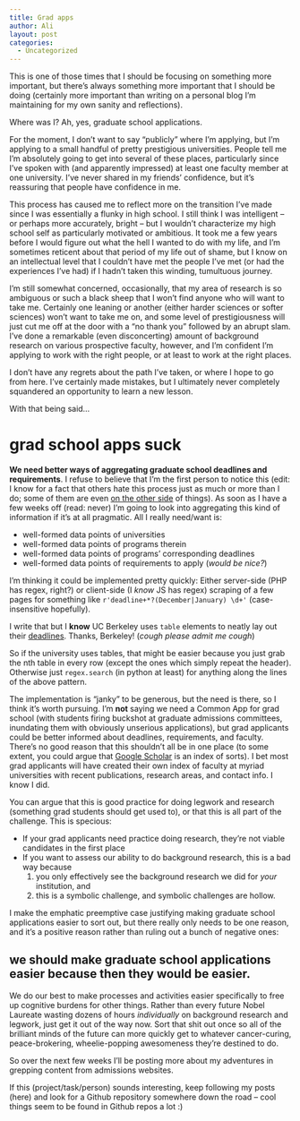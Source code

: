 ```yaml
---
title: Grad apps
author: Ali
layout: post
categories:
  - Uncategorized
---
```

This is one of those times that I should be focusing on something more important, but there&#8217;s always something more important that I should be doing (certainly more important than writing on a personal blog I&#8217;m maintaining for my own sanity and reflections).

Where was I? Ah, yes, graduate school applications.

For the moment, I don&#8217;t want to say &#8220;publicly&#8221; where I&#8217;m applying, but I&#8217;m applying to a small handful of pretty prestigious universities. People tell me I&#8217;m absolutely going to get into several of these places, particularly since I&#8217;ve spoken with (and apparently impressed) at least one faculty member at one university. I&#8217;ve never shared in my friends&#8217; confidence, but it&#8217;s reassuring that people have confidence in me.

This process has caused me to reflect more on the transition I&#8217;ve made since I was essentially a flunky in high school. I still think I was intelligent &#8211; or perhaps more accurately, bright &#8211; but I wouldn&#8217;t characterize my high school self as particularly motivated or ambitious. It took me a few years before I would figure out what the hell I wanted to do with my life, and I&#8217;m sometimes reticent about that period of my life out of shame, but I know on an intellectual level that I couldn&#8217;t have met the people I&#8217;ve met (or had the experiences I&#8217;ve had) if I hadn&#8217;t taken this winding, tumultuous journey.

I&#8217;m still somewhat concerned, occasionally, that my area of research is so ambiguous or such a black sheep that I won&#8217;t find anyone who will want to take me. Certainly one leaning or another (either harder sciences or softer sciences) won&#8217;t want to take me on, and some level of prestigiousness will just cut me off at the door with a &#8220;no thank you&#8221; followed by an abrupt slam. I&#8217;ve done a remarkable (even disconcerting) amount of background research on various prospective faculty, however, and I&#8217;m confident I&#8217;m applying to work with the right people, or at least to work at the right places.

I don&#8217;t have any regrets about the path I&#8217;ve taken, or where I hope to go from here. I&#8217;ve certainly made mistakes, but I ultimately never completely squandered an opportunity to learn a new lesson.

With that being said&#8230;

# grad school apps suck

**We need better ways of aggregating graduate school deadlines and requirements**. I refuse to believe that I&#8217;m the first person to notice this (edit: I know for a fact that others hate this process just as much or more than I do; some of them are even [on the other side][1] of things). As soon as I have a few weeks off (read: never) I&#8217;m going to look into aggregating this kind of information if it&#8217;s at all pragmatic. All I really need/want is:

*   well-formed data points of universities
*   well-formed data points of programs therein
*   well-formed data points of programs&#8217; corresponding deadlines
*   well-formed data points of requirements to apply (*would be nice?*)

I&#8217;m thinking it could be implemented pretty quickly: Either server-side (PHP has regex, right?) or client-side (I *know* JS has regex) scraping of a few pages for something like `r'deadline+*?(December|January) \d+'` (case-insensitive hopefully).

I write that but I **know** UC Berkeley uses `table` elements to neatly lay out their [deadlines][2]. Thanks, Berkeley! (*cough please admit me cough*)

So if the university uses tables, that might be easier because you just grab the nth table in every row (except the ones which simply repeat the header). Otherwise just `regex.search` (in python at least) for anything along the lines of the above pattern.

The implementation is &#8220;janky&#8221; to be generous, but the need is there, so I think it&#8217;s worth pursuing. I&#8217;m **not** saying we need a Common App for grad school (with students firing buckshot at graduate admissions committees, inundating them with obviously unserious applications), but grad applicants could be better informed about deadlines, requirements, and faculty. There&#8217;s no good reason that this shouldn&#8217;t all be in one place (to some extent, you could argue that [Google Scholar][3] is an index of sorts). I bet most grad applicants will have created their own index of faculty at myriad universities with recent publications, research areas, and contact info. I know I did.

You can argue that this is good practice for doing legwork and research (something grad students should get used to), or that this is all part of the challenge. This is specious:

*   If your grad applicants need practice doing research, they&#8217;re not viable candidates in the first place
*   If you want to assess our ability to do background research, this is a bad way because 
    1.  you only effectively see the background research we did for *your* institution, and
    2.  this is a symbolic challenge, and symbolic challenges are hollow.

I make the emphatic preemptive case justifying making graduate school applications easier to sort out, but there really only needs to be one reason, and it&#8217;s a positive reason rather than ruling out a bunch of negative ones:

## we should make graduate school applications easier because then they would be easier.

We do our best to make processes and activities easier specifically to free up cognitive burdens for other things. Rather than every future Nobel Laureate wasting dozens of hours *individually* on background research and legwork, just get it out of the way now. Sort that shit out once so all of the brilliant minds of the future can more quickly get to whatever cancer-curing, peace-brokering, wheelie-popping awesomeness they&#8217;re destined to do.

So over the next few weeks I&#8217;ll be posting more about my adventures in grepping content from admissions websites.

If this (project/task/person) sounds interesting, keep following my posts (here) and look for a Github repository somewhere down the road &#8211; cool things seem to be found in Github repos a lot :)

 [1]: http://jeffhuang.com/rethinking_the_phd_application.html
 [2]: http://grad.berkeley.edu/admissions/list.shtml
 [3]: http://scholar.google.com
